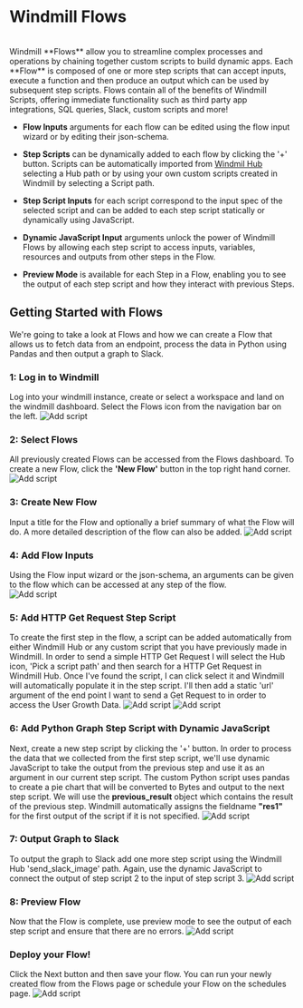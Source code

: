 # Windmill Flows 
<br>
Windmill **Flows** allow you to streamline complex processes and operations by chaining together custom scripts to build dynamic apps. Each **Flow** is composed of one or more step scripts that can accept inputs, execute a function and then produce an output which can be used by subsequent step scripts. Flows contain all of the benefits of Windmill Scripts, offering immediate functionality such as third party app integrations, SQL queries, Slack, custom scripts and more!

- **Flow Inputs** arguments for each flow can be edited using the flow input wizard or by editing their json-schema. 

- **Step Scripts** can be dynamically added to each flow by clicking the '+' button. Scripts can be automatically imported from [Windmil Hub](https://hub.windmill.dev/) selecting a Hub path or by using your own custom scripts created in Windmill by selecting a Script path. 

- **Step Script Inputs** for each script correspond to the input spec of the selected script and can be added to each step script statically or dynamically using JavaScript.

- **Dynamic JavaScript Input** arguments unlock the power of Windmill Flows by allowing each step script to access inputs, variables, resources and outputs from other steps in the Flow. 

- **Preview Mode** is available for each Step in a Flow, enabling you to see the output of each step script and how they interact with previous Steps. 

## Getting Started with Flows
We're going to take a look at Flows and how we can create a Flow that allows us to fetch data from an endpoint, process the data in Python using Pandas and then output a graph to Slack.

### 1: Log in to Windmill
Log into your windmill instance, create or select a workspace and land on the windmill dashboard. Select the Flows icon from the navigation bar on the left. 
![Add script](/assets/flows/dashboard.png)

### 2: Select Flows 
All previously created Flows can be accessed from the Flows dashboard. To create a new Flow, click the **'New Flow'** button in the top right hand corner.
![Add script](/assets/flows/flow-dashboard.png)

### 3: Create New Flow
Input a title for the Flow and optionally a brief summary of what the Flow will do. A more detailed description of the flow can also be added.
![Add script](/assets/flows/flow-metadata.png)

### 4: Add Flow Inputs
Using the Flow input wizard or the json-schema, an arguments can be given to the flow which can be accessed at any step of the flow.  
![Add script](/assets/flows/flow-input.png)

### 5: Add HTTP Get Request Step Script
To create the first step in the flow, a script can be added automatically from either Windmill Hub or any custom script that you have previously made in Windmill. In order to send a simple HTTP Get Request I will select the Hub icon, 'Pick a script path' and then search for a HTTP Get Request in Windmill Hub. Once I've found the script, I can click select it and Windmill will automatically populate it in the step script. I'll then add a static 'url' argument of the end point I want to send a Get Request to in order to access the User Growth Data.
![Add script](/assets/flows/search-hub-script.png)
![Add script](/assets/flows/flow-step1.png)

### 6: Add Python Graph Step Script with Dynamic JavaScript
Next, create a new step script by clicking the '+' button. In order to process the data that we collected from the first step script, we'll use dynamic JavaScript to take the output from the previous step and use it as an argument in our current step script. The custom Python script uses pandas to create a pie chart that will be converted to Bytes and output to the next step script. We will use the **previous_result** object which contains the result of the previous step. Windmill automatically assigns the fieldname **"res1"** for the first output of the script if it is not specified. 
![Add script](/assets/flows/flow-step2.png)

### 7: Output Graph to Slack
To output the graph to Slack add one more step script using the Windmill Hub 'send_slack_image' path. Again, use the dynamic JavaScript to connect the output of step script 2 to the input of step script 3.
![Add script](/assets/flows/flow-step3.png)

### 8: Preview Flow
Now that the Flow is complete, use preview mode to see the output of each step script and ensure that there are no errors. 
![Add script](/assets/flows/flow-preview.png)

### Deploy your Flow!
Click the Next button and then save your flow. You can run your newly created flow from the Flows page or schedule your Flow on the schedules page. 
![Add script](/assets/flows/slack-output.png)


